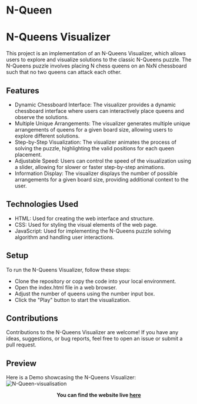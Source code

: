 # N-Queen
# N-Queens Visualizer

This project is an implementation of an N-Queens Visualizer, which allows users to explore and visualize solutions to the classic N-Queens puzzle. The N-Queens puzzle involves placing N chess queens on an NxN chessboard such that no two queens can attack each other.

## Features

- Dynamic Chessboard Interface: The visualizer provides a dynamic chessboard interface where users can interactively place queens and observe the solutions.
- Multiple Unique Arrangements: The visualizer generates multiple unique arrangements of queens for a given board size, allowing users to explore different solutions.
- Step-by-Step Visualization: The visualizer animates the process of solving the puzzle, highlighting the valid positions for each queen placement.
- Adjustable Speed: Users can control the speed of the visualization using a slider, allowing for slower or faster step-by-step animations.
- Information Display: The visualizer displays the number of possible arrangements for a given board size, providing additional context to the user.


## Technologies Used

- HTML: Used for creating the web interface and structure.
- CSS: Used for styling the visual elements of the web page.
- JavaScript: Used for implementing the N-Queens puzzle solving algorithm and handling user interactions.

## Setup
To run the N-Queens Visualizer, follow these steps:
- Clone the repository or copy the code into your local environment.
- Open the index.html file in a web browser.
- Adjust the number of queens using the number input box.
- Click the "Play" button to start the visualization.

## Contributions
Contributions to the N-Queens Visualizer are welcome! If you have any ideas, suggestions, or bug reports, feel free to open an issue or submit a pull request.

## Preview
Here is a Demo showcasing the N-Queens Visualizer:
![N-Queen-visualisation](visualisation.gif)

**<p align='center'>You can find the website live <a href="https://github.com/Vivekkm077/N-Queen/blob/main/NQueen/visualisation.gif">here</a></p>**
